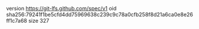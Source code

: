 version https://git-lfs.github.com/spec/v1
oid sha256:79241f1be5cfd4dd75969638c239c9c78a0cfb258f8d21a6ca0e8e26ff1c7a68
size 327

